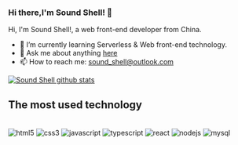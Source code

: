 ### Hi there,I'm Sound Shell! 👋

Hi, I'm Sound Shell!, a web front-end developer from China.

- 🌱 I’m currently learning Serverless & Web front-end technology.
- 💬 Ask me about anything [here](https://github.com/SoundShell/SoundShell/issues)
- 📫 How to reach me: sound_shell@outlook.com

<!--- 
  if you have forked this to use on your profile, 
  Change the `github-readme-stats.anuraghazra1.vercel.app` to `github-readme-stats.vercel.app` 
--->

[![Sound Shell github stats](https://github-readme-stats.vercel.app/api?username=SoundShell&show_icons=true&theme=react)](https://github.com/SoundShell)

<h2>The most used technology</h2>

<div style="display: inline_block"></br>
<img align="center" alt="html5" src="https://img.shields.io/badge/HTML5-E34F26?style=for-the-badge&logo=html5&logoColor=white">
<img align="center" alt="css3" src="https://img.shields.io/badge/CSS3-1572B6?style=for-the-badge&logo=css3&logoColor=white">
<img align="center" alt="javascript" src="https://img.shields.io/badge/JavaScript-F7DF1E?style=for-the-badge&logo=javascript&logoColor=white">
<img align="center" alt="typescript" src="https://img.shields.io/badge/TypeScript-294E80?style=for-the-badge&logo=typescript&logoColor=white">
<img align="center" alt="react" src="https://img.shields.io/badge/React-61DAFB?style=for-the-badge&logo=react&logoColor=white">
<img align="center" alt="nodejs" src="https://img.shields.io/badge/Node.js-43853D?style=for-the-badge&logo=node.js&logoColor=white">
<img align="center" alt="mysql" src="https://img.shields.io/badge/MySQL-3E6E93?style=for-the-badge&logo=mysql&logoColor=white">
</div>
